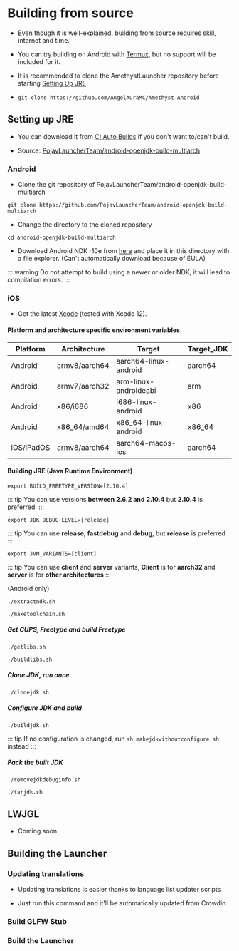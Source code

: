 # Building from source

* Even though it is well-explained, building from source requires skill, internet and time.

* You can try building on Android with [Termux](https://termux.dev), but no support will be included for it.

* It is recommended to clone the AmethystLauncher repository before starting [Setting Up JRE](BUILD_FROM_SOURCE.html#setting-up-jre)

* ```git clone https://github.com/AngelAuraMC/Amethyst-Android```

## Setting up JRE

* You can download it from [CI Auto Builds](https://github.com/PojavLauncherTeam/android-openjdk-build-multiarch/actions) if you don't want to/can't build.

* Source: [PojavLauncherTeam/android-openjdk-build-multiarch](https://github.com/PojavLauncherTeam/android-openjdk-build-multiarch)

### Android

* Clone the git repository of PojavLauncherTeam/android-openjdk-build-multiarch

```
git clone https://github.com/PojavLauncherTeam/android-openjdk-build-multiarch
```

* Change the directory to the cloned repository

```
cd android-openjdk-build-multiarch
```

* Download Android NDK r10e from [here](https://github.com/android/ndk/wiki/Unsupported-Downloads#r10e) and place it in this directory with a file explorer. (Can't automatically download because of EULA)

::: warning
Do not attempt to build using a newer or older NDK, it will lead to compilation errors.
:::

### iOS

* Get the latest [Xcode](https://developer.apple.com/xcode/) (tested with Xcode 12).

#### Platform and architecture specific environment variables

| Platform | Architecture | Target | Target_JDK |
| --------- | ---------- | ---------- | --------- |
| Android | armv8/aarch64 | aarch64-linux-android | aarch64 |
| Android | armv7/aarch32 | arm-linux-androideabi | arm |
| Android | x86/i686 | i686-linux-android | x86 |
| Android | x86_64/amd64 | x86_64-linux-android | x86_64 |
| iOS/iPadOS | armv8/aarch64 | aarch64-macos-ios | aarch64 |

#### Building JRE (Java Runtime Environment)

<CodeSwitcher :languages="{android:'Android',ios:'iOS'}">
<template v-slot:android>

```android
export BUILD_IOS=0
```

</template>
<template v-slot:ios>

```ios
export BUILD_IOS=1
```

</template>
</CodeSwitcher>

```export BUILD_FREETYPE_VERSION=[2.10.4]```

::: tip
You can use versions **between 2.6.2 and 2.10.4** but **2.10.4** is preferred.
:::

```export JDK_DEBUG_LEVEL=[release]```

::: tip
You can use **release**, **fastdebug** and **debug**, but **release** is preferred
:::

```export JVM_VARIANTS=[client]```

::: tip
You can use **client** and **server** variants, **Client** is for **aarch32** and **server** is for **other architectures**
:::

(Android only)

```./extractndk.sh```

```./maketoolchain.sh```

##### Get CUPS, Freetype and build Freetype

```./getlibs.sh```

```./buildlibs.sh```

##### Clone JDK, run once

```./clonejdk.sh```

##### Configure JDK and build

```./buildjdk.sh```

::: tip
If no configuration is changed, run ```sh makejdkwithoutconfigure.sh``` instead
:::

##### Pack the built JDK

```./removejdkdebuginfo.sh```

```./tarjdk.sh```

## LWJGL

* Coming soon

## Building the Launcher

### Updating translations

* Updating translations is easier thanks to language list updater scripts

* Just run this command and it'll be automatically updated from Crowdin.

<CodeSwitcher :languages="{win:'Windows',linuxmac:'Linux/MacOS'}">
<template v-slot:win>

```win
scripts\languagelist_updater.bat
```

</template>
<template v-slot:linuxmac>

```linuxmac
chmod +x scripts/languagelist_updater.sh
bash scripts/languagelist_updater.sh
```

</template>
</CodeSwitcher>

### Build GLFW Stub

<CodeSwitcher :languages="{win:'Windows',linuxmac:'Linux/MacOS'}">
<template v-slot:win>

```win
./gradlew :jre_lwjgl3glfw:build
```

</template>
<template v-slot:linuxmac>

```linuxmac
gradle :jre_lwjgl3glfw:build
```

</template>
</CodeSwitcher>

### Build the Launcher

<CodeSwitcher :languages="{win:'Windows',linuxmac:'Linux/MacOS'}">
<template v-slot:win>

```win
./gradlew.bat :app_pojavlauncher:assembleDebug
```

</template>
<template v-slot:linuxmac>

```linuxmac
./gradlew :app_pojavlauncher:assembleDebug
```

</template>
</CodeSwitcher>
